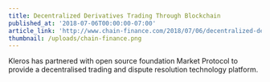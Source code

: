 ```yaml
---
title: Decentralized Derivatives Trading Through Blockchain
published_at: '2018-07-06T00:00:00-07:00'
article_link: 'http://www.chain-finance.com/2018/07/06/decentralized-derivatives-trading-through-blockchain/'
thumbnail: /uploads/chain-finance.png
---
```

Kleros has partnered with open source foundation Market Protocol to provide a decentralised trading and dispute resolution technology platform.
